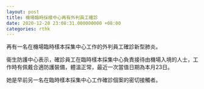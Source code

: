 ```yaml
---
layout: post
title: 機場臨時採樣中心再有外判員工確診
date: 2020-12-28 23:08:31.000000000 +08:00
categories: rthk
---
```


再有一名在機場臨時樣本採集中心工作的外判員工確診新型肺炎。

衞生防護中心表示，確診員工在臨時樣本採集中心負責接待由機場入境的人士，工作時有佩戴合適防護裝備，體溫正常，最近一次當值日期為本月23日。

她是早前另一名在臨時樣本採集中心工作確診個案的密切接觸者。
